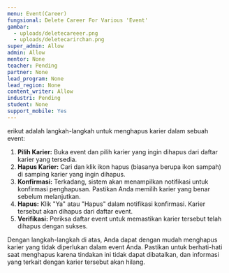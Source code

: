 ```yaml
---
menu: Event(Career)
fungsional: Delete Career For Various 'Event'
gambar:
  - uploads/deletecareeer.png
  - uploads/deletecarirchan.png
super_admin: Allow
admin: Allow
mentor: None
teacher: Pending
partner: None
lead_program: None
lead_region: None
content_writer: Allow
industri: Pending
student: None
support_mobile: Yes
---
```

erikut adalah langkah-langkah untuk menghapus karier dalam sebuah event:

1. **Pilih Karier:** Buka event dan pilih karier yang ingin dihapus dari daftar karier yang tersedia.
2. **Hapus Karier:** Cari dan klik ikon hapus (biasanya berupa ikon sampah) di samping karier yang ingin dihapus.
3. **Konfirmasi:** Terkadang, sistem akan menampilkan notifikasi untuk konfirmasi penghapusan. Pastikan Anda memilih karier yang benar sebelum melanjutkan.
4. **Hapus:** Klik "Ya" atau "Hapus" dalam notifikasi konfirmasi. Karier tersebut akan dihapus dari daftar event.
5. **Verifikasi:** Periksa daftar event untuk memastikan karier tersebut telah dihapus dengan sukses.

Dengan langkah-langkah di atas, Anda dapat dengan mudah menghapus karier yang tidak diperlukan dalam event Anda. Pastikan untuk berhati-hati saat menghapus karena tindakan ini tidak dapat dibatalkan, dan informasi yang terkait dengan karier tersebut akan hilang.